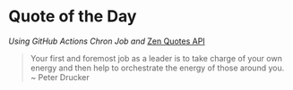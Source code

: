 # Quote of the Day 
*Using GitHub Actions Chron Job and* [Zen Quotes API]( https://zenquotes.io/ )
> Your first and foremost job as a leader is to take charge of your own energy and then help to orchestrate the energy of those around you. ~ Peter Drucker
